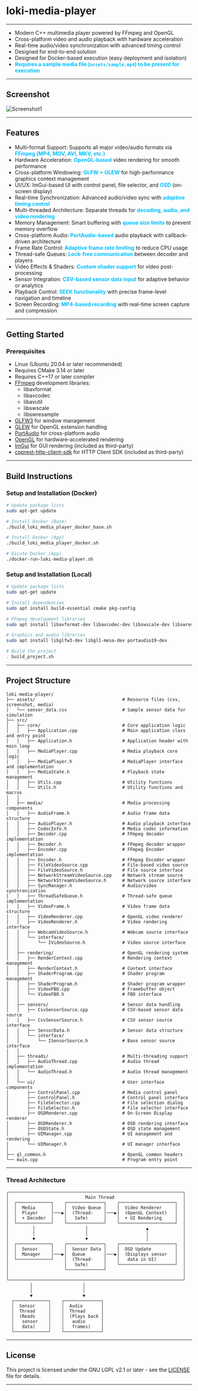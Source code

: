# loki-media-player

---

- Modern C++ multimedia player powered by FFmpeg and OpenGL
- Cross-platform video and audio playback with hardware acceleration
- Real-time audio/video synchronization with advanced timing control
- Designed for end-to-end solution
- Designed for Docker-based execution (easy deployment and isolation)
- <span style="color:deepskyblue; font-weight:bold">Requires a sample media file (`assets/sample.mp4`) to be present for execution</span>

---

## Screenshot
![Screenshot1](/assets/Screenshot1.png)

---

## Features
- Multi-format Support: Supports all major video/audio formats via <span style="color:deepskyblue; font-weight:bold">FFmpeg (MP4, MOV, AVI, MKV, etc.)</span>
- Hardware Acceleration: <span style="color:deepskyblue; font-weight:bold">OpenGL-based</span> video rendering for smooth performance
- Cross-platform Windowing: <span style="color:deepskyblue; font-weight:bold">GLFW + GLEW</span> for high-performance graphics context management
- UI/UX: ImGui-based UI with control panel, file selector, and <span style="color:deepskyblue; font-weight:bold">OSD</span> (on-screen display)
- Real-time Synchronization: Advanced audio/video sync with <span style="color:deepskyblue; font-weight:bold">adaptive timing control</span>
- Multi-threaded Architecture: Separate threads for <span style="color:deepskyblue; font-weight:bold">decoding, audio, and video rendering</span>
- Memory Management: Smart buffering with <span style="color:deepskyblue; font-weight:bold">queue size limits</span> to prevent memory overflow
- Cross-platform Audio: <span style="color:deepskyblue; font-weight:bold">PortAudio-based</span> audio playback with callback-driven architecture
- Frame Rate Control: <span style="color:deepskyblue; font-weight:bold">Adaptive frame rate limiting</span> to reduce CPU usage
- Thread-safe Queues: <span style="color:deepskyblue; font-weight:bold">Lock-free communication</span> between decoder and players
- Video Effects & Shaders: <span style="color:deepskyblue; font-weight:bold">Custom shader support</span> for video post-processing
- Sensor Integration: <span style="color:deepskyblue; font-weight:bold">CSV-based sensor data input</span> for adaptive behavior or analytics
- Playback Control: <span style="color:deepskyblue; font-weight:bold">SEEK functionality</span> with precise frame-level navigation and timeline
- Screen Recording: <span style="color:deepskyblue; font-weight:bold">MP4-based recording</span> with real-time screen capture and compression

---

## Getting Started

### Prerequisites
- Linux (Ubuntu 20.04 or later recommended)
- Requires CMake 3.14 or later
- Requires C++17 or later compiler
- [FFmpeg](https://ffmpeg.org/) development libraries:
  - libavformat
  - libavcodec
  - libavutil
  - libswscale
  - libswresample
- [GLFW3](https://www.glfw.org/) for window management
- [GLEW](http://glew.sourceforge.net/) for OpenGL extension handling
- [PortAudio](http://www.portaudio.com/) for cross-platform audio
- [OpenGL](https://www.opengl.org/) for hardware-accelerated rendering
- [ImGui](https://github.com/ocornut/imgui) for GUI rendering (included as third-party)
- [cpprest-http-client-sdk](https://github.com/loki2001-dev/cpprest-http-client-sdk) for HTTP Client SDK (included as third-party)

---

## Build Instructions

### Setup and Installation (Docker)
```bash
# Update package lists
sudo apt-get update

# Install Docker (Base)
./build_loki_media_player_docker_base.sh

# Install Docker (App)
./build_loki_media_player_docker.sh

# Excute Docker (App)
./docker-run-loki-media-player.sh
```

### Setup and Installation (Local)
```bash
# Update package lists
sudo apt-get update

# Install dependencies
sudo apt install build-essential cmake pkg-config

# FFmpeg development libraries
sudo apt install libavformat-dev libavcodec-dev libswscale-dev libswresample-dev libavutil-dev

# Graphics and audio libraries
sudo apt install libglfw3-dev libgl1-mesa-dev portaudio19-dev

# Build the project
. build_project.sh
```

---

## Project Structure
```
loki-media-player/
├── assets/                                 # Resource files (csv, screenshot, media)
│   └── sensor_data.csv                     # Sample sensor data for simulation
├── src/            
│   ├── core/                               # Core application logic
│   │   ├── Application.cpp                 # Main application class and entry point
│   │   ├── Application.h                   # Application header with main loop
│   │   ├── MediaPlayer.cpp                 # Media playback core logic
│   │   ├── MediaPlayer.h                   # MediaPlayer interface and implementation
│   │   ├── MediaState.h                    # Playback state management
│   │   ├── Utils.cpp                       # Utility functions
│   │   └── Utils.h                         # Utility functions and macros
│   │
│   ├── media/                              # Media processing components
│   │   ├── AudioFrame.h                    # Audio frame data structure
│   │   ├── AudioPlayer.h                   # Audio playback interface
│   │   ├── CodecInfo.h                     # Media codec information
│   │   ├── Decoder.cpp                     # FFmpeg decoder implementation
│   │   ├── Decoder.h                       # FFmpeg decoder wrapper
│   │   ├── Encoder.cpp                     # FFmpeg Encoder implementation
│   │   ├── Encoder.h                       # FFmpeg Encoder wrapper
│   │   ├── FileVideoSource.cpp             # File-based video source
│   │   ├── FileVideoSource.h               # File source interface
│   │   ├── NetworkStreamVideoSource.cpp    # Network stream source
│   │   ├── NetworkStreamVideoSource.h      # Network source interface
│   │   ├── SyncManager.h                   # Audio/video synchronization
│   │   ├── ThreadSafeQueue.h               # Thread-safe queue implementation
│   │   ├── VideoFrame.h                    # Video frame data structure
│   │   ├── VideoRenderer.cpp               # OpenGL video renderer
│   │   ├── VideoRenderer.h                 # Video rendering interface
│   │   ├── WebcamVideoSource.h             # Webcam source interface
│   │   └── interface/
│   │       └── IVideoSource.h              # Video source interface
│   │           
│   ├── rendering/                          # OpenGL rendering system
│   │   ├── RenderContext.cpp               # Rendering context management
│   │   ├── RenderContext.h                 # Context interface
│   │   ├── ShaderProgram.cpp               # Shader program management
│   │   ├── ShaderProgram.h                 # Shader program wrapper
│   │   ├── VideoFBO.cpp                    # Framebuffer object
│   │   └── VideoFBO.h                      # FBO interface
│   │           
│   ├── sensors/                            # Sensor data handling
│   │   ├── CsvSensorSource.cpp             # CSV-based sensor data source
│   │   ├── CsvSensorSource.h               # CSV sensor source interface
│   │   ├── SensorData.h                    # Sensor data structure
│   │   └── interface/
│   │       └── ISensorSource.h             # Base sensor source interface
│   │
│   ├── threads/                            # Multi-threading support
│   │   ├── AudioThread.cpp                 # Audio thread implementation
│   │   └── AudioThread.h                   # Audio thread management
│   │
│   └── ui/                                 # User interface components
│       ├── ControlPanel.cpp                # Media control panel
│       ├── ControlPanel.h                  # Control panel interface
│       ├── FileSelector.cpp                # File selection dialog
│       ├── FileSelector.h                  # File selector interface
│       ├── OSDRenderer.cpp                 # On-Screen Display renderer
│       ├── OSDRenderer.h                   # OSD rendering interface
│       ├── OSDState.h                      # OSD state management
│       ├── UIManager.cpp                   # UI management and rendering
│       └── UIManager.h                     # UI manager interface
│
├── gl_common.h                             # OpenGL common headers
└── main.cpp                                # Program entry point
```

---

### Thread Architecture

```
┌──────────────────────────────────────────────────────────────────┐
│                             Main Thread                          │
│  ┌─────────────┐    ┌──────────────┐    ┌─────────────────────┐  │
│  │  Media      │    │  Video Queue │    │  Video Renderer     │  │
│  │  Player     │───▶│  (Thread-    │───▶│  (OpenGL Context)   │  │
│  │  + Decoder  │    │   Safe)      │    │  + UI Rendering     │  │
│  └─────────────┘    └──────────────┘    └─────────────────────┘  │
│         │                   │                      ▲             │
│         │                   │                      │             │
│         ▼                   ▼                      │             │
│  ┌─────────────┐    ┌──────────────┐    ┌─────────────────────┐  │
│  │  Sensor     │    │  Sensor Data │    │  OSD Update         │  │
│  │  Manager    │───▶│  Queue       │───▶│  (Displays sensor   │  │
│  └─────────────┘    │  (Thread-    │    │   data in UI)       │  │
│                     │   Safe)      │    └─────────────────────┘  │
│                     └──────────────┘                             │
│                                                                  │
└──────────────────────────────────────────────────────────────────┘
         │                   │
         │                   │
         ▼                   ▼
  ┌─────────────┐    ┌──────────────┐
  │  Sensor     │    │  Audio       │
  │  Thread     │    │  Thread      │
  │  (Reads     │    │  (Plays back │
  │   sensor    │    │   audio      │
  │   data)     │    │   frames)    │
  └─────────────┘    └──────────────┘
```
---

## License
This project is licensed under the GNU LGPL v2.1 or later - see the [LICENSE](LICENSE) file for details.

---
